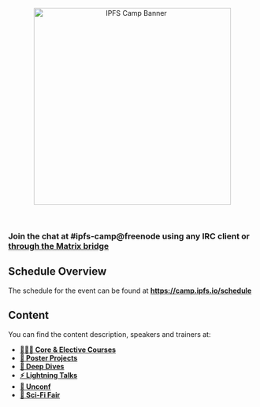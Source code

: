 <p align="center">
  <a href="https://camp.ipfs.io">
    <img src="https://gateway.ipfs.io/ipfs/QmfWNnayqgzFKP3Lf4Ganka5fxjwitVHD7fPgsL7qnR2As" alt="IPFS Camp Banner" width="400" />
  </a>
</p>
<br/>

### Join the chat at #ipfs-camp@freenode using any IRC client or [through the Matrix bridge](https://riot.im/app/#/room/#freenode_#ipfs-camp:matrix.org)

## Schedule Overview

The schedule for the event can be found at **https://camp.ipfs.io/schedule**

## Content

You can find the content description, speakers and trainers at:

- **[👩🏽‍🏫 Core & Elective Courses](CORE_AND_ELECTIVE_COURSES)**
- **[📃 Poster Projects](POSTER_PROJECTS)**
- **[🐋 Deep Dives](DEEP_DIVES)**
- **[⚡️ Lightning Talks](LIGHTING_TALKS)**
- **[🧩 Unconf](UNCONF)**
- **[🧬 Sci-Fi Fair](SCI-FI_FAIR)**
